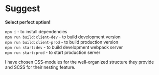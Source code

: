# Suggest

**Select perfect option!**

`npm i` - to install dependencies  
`npm run build:client-dev` - to build development version  
`npm run build:client-prod` - to build production version  
`npm run start:dev` - to build development webpack server  
`npm run start:prod` - to start production server

I have chosen CSS-modules for the well-organized structure they provide and SCSS for their nesting feature.
